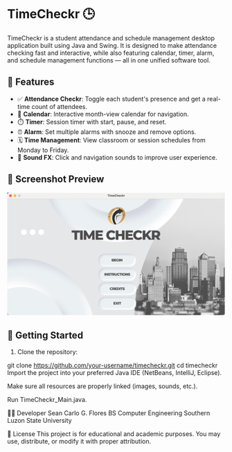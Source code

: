 # TimeCheckr 🕒

TimeCheckr is a student attendance and schedule management desktop application built using Java and Swing. It is designed to make attendance checking fast and interactive, while also featuring calendar, timer, alarm, and schedule management functions — all in one unified software tool.

## 🧠 Features

- ✅ **Attendance Checkr**: Toggle each student's presence and get a real-time count of attendees.
- 📅 **Calendar**: Interactive month-view calendar for navigation.
- ⏱️ **Timer**: Session timer with start, pause, and reset.
- ⏰ **Alarm**: Set multiple alarms with snooze and remove options.
- 🗓️ **Time Management**: View classroom or session schedules from Monday to Friday.
- 🎵 **Sound FX**: Click and navigation sounds to improve user experience.

## 📸 Screenshot Preview
![Screenshot](Screenshot_TimeCheckr.png)

## 🚀 Getting Started

1. Clone the repository:

git clone https://github.com/your-username/timecheckr.git
cd timecheckr
Import the project into your preferred Java IDE (NetBeans, IntelliJ, Eclipse).

Make sure all resources are properly linked (images, sounds, etc.).

Run TimeCheckr_Main.java.


👨‍💻 Developer
Sean Carlo G. Flores
BS Computer Engineering
Southern Luzon State University

📄 License
This project is for educational and academic purposes. You may use, distribute, or modify it with proper attribution.
